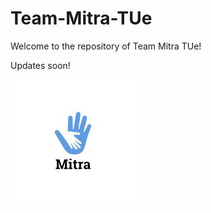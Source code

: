 # Team-Mitra-TUe

Welcome to the repository of Team Mitra TUe!

Updates soon!

![](team-mitra/misc/1646073905205.jpeg)
